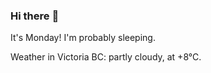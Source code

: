 ### Hi there :wave:

It's Monday! I'm probably sleeping.

Weather in Victoria BC: partly cloudy, at +8°C.
